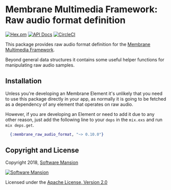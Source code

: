 # Membrane Multimedia Framework: Raw audio format definition

[![Hex.pm](https://img.shields.io/hexpm/v/membrane_raw_audio_format.svg)](https://hex.pm/packages/membrane_raw_audio_format)
[![API Docs](https://img.shields.io/badge/api-docs-yellow.svg?style=flat)](https://hexdocs.pm/membrane_raw_audio_format)
[![CircleCI](https://circleci.com/gh/membraneframework/membrane_raw_audio_format/tree/master.svg?style=svg)](https://circleci.com/gh/membraneframework/membrane_raw_audio_format/tree/master)


This package provides raw audio format definition for the [Membrane Multimedia Framework](https://membraneframework.org).

Beyond general data structures it contains some useful helper functions for
manipulating raw audio samples.

## Installation

Unless you're developing an Membrane Element it's unlikely that you need to
use this package directly in your app, as normally it is going to be fetched as
a dependency of any element that operates on raw audio.

However, if you are developing an Element or need to add it due to any other
reason, just add the following line to your `deps` in the `mix.exs` and run
`mix deps.get`.

```elixir
  {:membrane_raw_audio_format, "~> 0.10.0"}
```



## Copyright and License

Copyright 2018, [Software Mansion](https://swmansion.com/?utm_source=git&utm_medium=readme&utm_campaign=membrane_raw_audio_format)

[![Software Mansion](https://logo.swmansion.com/logo?color=white&variant=desktop&width=200&tag=membrane-github)](https://swmansion.com/?utm_source=git&utm_medium=readme&utm_campaign=membrane_raw_audio_format)

Licensed under the [Apache License, Version 2.0](LICENSE)
